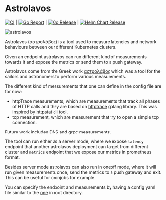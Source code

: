 # Astrolavos

[![CI](https://github.com/dntosas/astrolavos/actions/workflows/ci.yml/badge.svg?branch=main)](https://github.com/dntosas/astrolavos/actions/workflows/ci.yml) | [![Go Report](https://goreportcard.com/badge/github.com/dntosas/astrolavos)](https://goreportcard.com/badge/github.com/dntosas/astrolavos) | [![Go Release](https://github.com/dntosas/astrolavos/actions/workflows/go-release.yml/badge.svg)](https://github.com/dntosas/astrolavos/actions/workflows/go-release.yml) | [![Helm Chart Release](https://github.com/dntosas/astrolavos/actions/workflows/helm-release.yml/badge.svg)](https://github.com/dntosas/astrolavos/actions/workflows/helm-release.yml)

![astrolavos](https://user-images.githubusercontent.com/15010919/215696467-82ef5d9b-8340-4f05-bc44-6e2fe0460e66.png)

Astrolavos (αστρολάβος) is a tool used to measure latencies and network behaviours between our different Kubernetes clusters.

Given an endpoint astrolavos can run different kind of measurements towards it and expose the metrics or send them to a push gateway.

Astrolavos come from the Greek work [αστρολάβος](https://el.wikipedia.org/wiki/%CE%91%CF%83%CF%84%CF%81%CE%BF%CE%BB%CE%AC%CE%B2%CE%BF%CF%82) which was a tool for the sailors and astronomers to perform various measurements.

The different kind of measurements that one can define in the config file are for now:
* httpTrace measurements, which are measurements that track all phases of HTTP calls and they are based on [httptrace](https://golang.google.cn/pkg/net/http/httptrace/) golang library. This was inspired by [httpstat](https://github.com/davecheney/httpstat) cli tool.
* tcp measurement, which are measurement that try to open a simple tcp connection.

Future work includes DNS and grpc measurements.

The tool can run either as a server mode, where we expose `latency` endpoint that another astrolavos deployment can target from different cluster and `metrics` endpoint that we expose our metrics in prometheus format.

Besides server mode astrolavos can also run in oneoff mode, where it will run given measurements once, send the metrics to a push gateway and exit. This can be useful for cronjobs for example.

You can specify the endpoint and measurements by having a config yaml file similar to the [one](./config.yaml.example) in root directory.
